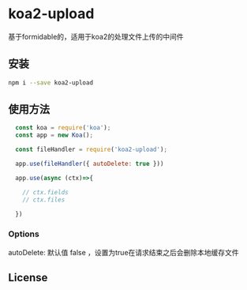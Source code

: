 # koa2-upload

基于formidable的，适用于koa2的处理文件上传的中间件

## 安装

```sh
npm i --save koa2-upload
```

## 使用方法

```javascript
  const koa = require('koa');
  const app = new Koa();

  const fileHandler = require('koa2-upload');

  app.use(fileHandler({ autoDelete: true }))

  app.use(async (ctx)=>{

    // ctx.fields
    // ctx.files

  })
```
### Options

  autoDelete: 默认值 false ，设置为true在请求结束之后会删除本地缓存文件

## License

